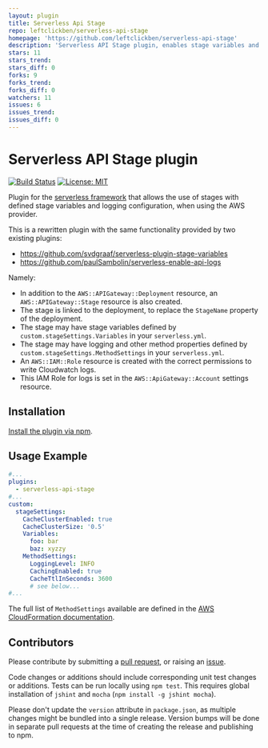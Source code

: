 ```yaml
---
layout: plugin
title: Serverless Api Stage
repo: leftclickben/serverless-api-stage
homepage: 'https://github.com/leftclickben/serverless-api-stage'
description: 'Serverless API Stage plugin, enables stage variables and logging for AWS API Gateway.'
stars: 11
stars_trend: 
stars_diff: 0
forks: 9
forks_trend: 
forks_diff: 0
watchers: 11
issues: 6
issues_trend: 
issues_diff: 0
---
```



# Serverless API Stage plugin

[![Build Status](https://travis-ci.org/leftclickben/serverless-api-stage.svg?branch=master)](https://travis-ci.org/leftclickben/serverless-api-stage)
[![License: MIT](https://camo.githubusercontent.com/d59450139b6d354f15a2252a47b457bb2cc43828/68747470733a2f2f696d672e736869656c64732e696f2f6e706d2f6c2f7365727665726c6573732e737667)](https://github.com/leftclickben/serverless-api-stage#serverless-api-stage-plugin)

Plugin for the [serverless framework](https://github.com/serverless/serverless) that allows the use of stages with 
defined stage variables and logging configuration, when using the AWS provider.

This is a rewritten plugin with the same functionality provided by two existing plugins:

* https://github.com/svdgraaf/serverless-plugin-stage-variables
* https://github.com/paulSambolin/serverless-enable-api-logs

Namely:

* In addition to the `AWS::APIGateway::Deployment` resource, an `AWS::APIGateway::Stage` resource is also created.
* The stage is linked to the deployment, to replace the `StageName` property of the deployment.
* The stage may have stage variables defined by `custom.stageSettings.Variables` in your `serverless.yml`.
* The stage may have logging and other method properties defined by `custom.stageSettings.MethodSettings` in your 
  `serverless.yml`.
* An `AWS::IAM::Role` resource is created with the correct permissions to write Cloudwatch logs.
* This IAM Role for logs is set in the `AWS::ApiGateway::Account` settings resource.

## Installation

[Install the plugin via npm](https://www.npmjs.com/package/serverless-api-stage).

## Usage Example

```yaml
#...
plugins:
  - serverless-api-stage
#...
custom:
  stageSettings:
    CacheClusterEnabled: true
    CacheClusterSize: '0.5'
    Variables:
      foo: bar
      baz: xyzzy
    MethodSettings:
      LoggingLevel: INFO
      CachingEnabled: true
      CacheTtlInSeconds: 3600
      # see below...
#...
```

The full list of `MethodSettings` available are defined in the 
[AWS CloudFormation documentation](https://docs.aws.amazon.com/AWSCloudFormation/latest/UserGuide/aws-properties-apigateway-stage-methodsetting.html).

## Contributors

Please contribute by submitting a [pull request](https://github.com/leftclickben/serverless-api-stage/pulls), or 
raising an [issue](https://github.com/leftclickben/serverless-api-stage/issues).

Code changes or additions should include corresponding unit test changes or additions.  Tests can be run locally using 
`npm test`.  This requires global installation of `jshint` and `mocha` (`npm install -g jshint mocha`).

Please don't update the `version` attribute in `package.json`, as multiple changes might be bundled into a single 
release.  Version bumps will be done in separate pull requests at the time of creating the release and publishing
to npm.

